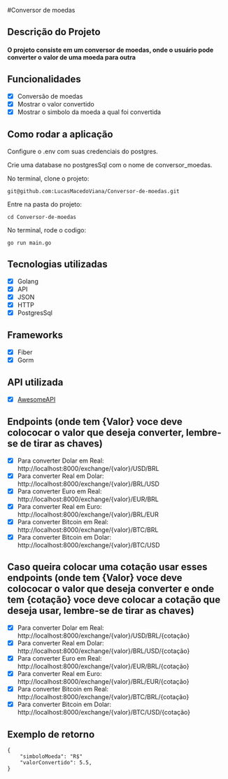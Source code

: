 ﻿#Conversor de moedas

## Descrição do Projeto
#### O projeto consiste em um conversor de moedas, onde o usuário pode converter o valor de uma moeda para outra

## Funcionalidades
- [x] Conversão de moedas
- [x] Mostrar o valor convertido
- [x] Mostrar o simbolo da moeda a qual foi convertida

## Como rodar a aplicação
Configure o .env com suas credenciais do postgres.

Crie uma database no postgresSql com o nome de conversor_moedas.

No terminal, clone o projeto:
```
git@github.com:LucasMacedoViana/Conversor-de-moedas.git
```
Entre na pasta do projeto:
```
cd Conversor-de-moedas
```
No terminal, rode o codigo:
```
go run main.go
```
## Tecnologias utilizadas
- [x] Golang
- [x] API
- [x] JSON
- [x] HTTP
- [x] PostgresSql

## Frameworks
- [x] Fiber
- [x] Gorm

## API utilizada
- [x] [AwesomeAPI](https://docs.awesomeapi.com.br/api-de-moedas)

## Endpoints (onde tem {Valor} voce deve colococar o valor que deseja converter, lembre-se de tirar as chaves)
- [x] Para converter Dolar em Real: http://localhost:8000/exchange/{valor}/USD/BRL
- [x] Para converter Real em Dolar: http://localhost:8000/exchange/{valor}/BRL/USD
- [x] Para converter Euro em Real: http://localhost:8000/exchange/{valor}/EUR/BRL
- [x] Para converter Real em Euro: http://localhost:8000/exchange/{valor}/BRL/EUR
- [x] Para converter Bitcoin em Real: http://localhost:8000/exchange/{valor}/BTC/BRL
- [x] Para converter Bitcoin em Dolar: http://localhost:8000/exchange/{valor}/BTC/USD

## Caso queira colocar uma cotação usar esses endpoints (onde tem {Valor} voce deve colococar o valor que deseja converter e onde tem {cotação} voce deve colocar a cotação que deseja usar, lembre-se de tirar as chaves)
- [x] Para converter Dolar em Real: http://localhost:8000/exchange/{valor}/USD/BRL/{cotação}
- [x] Para converter Real em Dolar: http://localhost:8000/exchange/{valor}/BRL/USD/{cotação}
- [x] Para converter Euro em Real: http://localhost:8000/exchange/{valor}/EUR/BRL/{cotação}
- [x] Para converter Real em Euro: http://localhost:8000/exchange/{valor}/BRL/EUR/{cotação}
- [x] Para converter Bitcoin em Real: http://localhost:8000/exchange/{valor}/BTC/BRL/{cotação}
- [x] Para converter Bitcoin em Dolar: http://localhost:8000/exchange/{valor}/BTC/USD/{cotação}
## Exemplo de retorno
```
{
    "simboloMoeda": "R$"
    "valorConvertido": 5.5,
}
```



